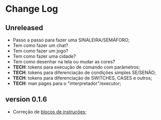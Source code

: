 # Change Log

## Unreleased

- Passo a passo para fazer uma SINALEIRA/SEMÁFORO;
- Tem como fazer um chat?
- Tem como fazer um jogo?
- Tem como fazer uma cidade?
- Tem como desenhar na tela ou mudar as cores?
- **TECH**: tokens para execução de comando com parâmetros;
- **TECH**: tokens para diferenciação de condições simples SE/SENÃO;
- **TECH**: tokens para diferenciação de SWITCHES, CASES e outros;
- **TECH**: man pages para o "interpretador"/executor;

## version 0.1.6
- Correção de [blocos de instruções](docs/blocos-de-instruções.md);